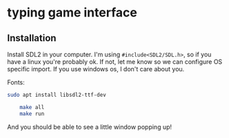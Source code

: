 # typing game interface

## Installation

Install SDL2 in your computer. I'm using `#include<SDL2/SDL.h>`, so if you have a linux you're probably ok. If not, let me know so we can configure OS specific import. If you use windows os, I don't care about you.

Fonts:

```bash
sudo apt install libsdl2-ttf-dev
```

```bash
    make all
    make run

```

And you should be able to see a little window popping up!
